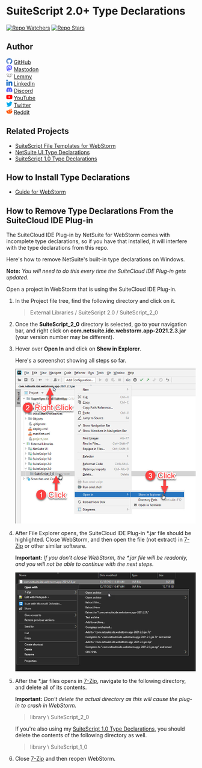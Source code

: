# SuiteScript 2.0+ Type Declarations

[![Repo Watchers](https://img.shields.io/github/watchers/burkybang/SuiteScript-2.0-Type-Declarations?style=social)](../../watchers)
[![Repo Stars](https://img.shields.io/github/stars/burkybang/SuiteScript-2.0-Type-Declarations?style=social)](../../stargazers)

## Author

![GitHub](https://github.com/burkybang/burkybang/raw/master/Images/github16.png "GitHub") [GitHub](https://github.com/burkybang "GitHub")  
![Mastodon](https://github.com/burkybang/burkybang/raw/master/Images/mastodon16.png "Mastodon") [Mastodon](https://mastodon.social/@burkybang "Mastodon")  
![Lemmy](https://github.com/burkybang/burkybang/raw/master/Images/lemmy16.png "Lemmy") [Lemmy](https://lemmy.world/u/burkybang "Lemmy")  
![LinkedIn](https://github.com/burkybang/burkybang/raw/master/Images/linkedin16.png "LinkedIn") [LinkedIn](https://linkedin.com/in/burkybang "LinkedIn")  
![Discord](https://github.com/burkybang/burkybang/raw/master/Images/discord16.png "Discord") [Discord](https://discord.gg/MzdmCVtA "Discord")  
![YouTube](https://github.com/burkybang/burkybang/raw/master/Images/youtube16.png "YouTube") [YouTube](https://youtube.com/burkybang "YouTube")  
![Twitter](https://github.com/burkybang/burkybang/raw/master/Images/twitter16.png "Twitter") [Twitter](https://twitter.com/burkybang "Twitter")  
![Reddit](https://github.com/burkybang/burkybang/raw/master/Images/reddit16.png "Reddit") [Reddit](https://reddit.com/u/burkybang "Reddit")

## Related Projects

- [SuiteScript File Templates for WebStorm](https://github.com/burkybang/SuiteScript-WebStorm-File-Templates)
- [NetSuite UI Type Declarations](https://github.com/burkybang/NetSuite-UI-Type-Declarations)
- [SuiteScript 1.0 Type Declarations](https://github.com/burkybang/SuiteScript-1.0-Type-Declarations)

## How to Install Type Declarations

- [Guide for WebStorm](https://www.jetbrains.com/help/webstorm/configuring-javascript-libraries.html#ws_js_custom_third_party_library)

## How to Remove Type Declarations From the SuiteCloud IDE Plug-in

The SuiteCloud IDE Plug-in by NetSuite for WebStorm comes with incomplete type declarations, so if you have that
installed, it will interfere with the type declarations from this repo.

Here's how to remove NetSuite's built-in type declarations on Windows.

**Note:** _You will need to do this every time the SuiteCloud IDE Plug-in gets updated._

Open a project in WebStorm that is using the SuiteCloud IDE Plug-in.

1. In the Project file tree, find the following directory and click on it.

   > External Libraries / SuiteScript 2.0 / SuiteScript_2_0

2. Once the **SuiteScript_2_0** directory is selected, go to your navigation bar, and right click on
   **com.netsuite.ide.webstorm.app-2021.2.3.jar** (your version number may be different).
3. Hover over **Open In** and click on **Show in Explorer**.

   Here's a screenshot showing all steps so far.

   ![How to Find *.jar File](README%20Images/How%20to%20Find%20jar%20File.jpg "How to Find *.jar File")

4. After File Explorer opens, the SuiteCloud IDE Plug-in *.jar file should be highlighted. Close WebStorm, and then open
   the file (not extract)
   in [7-Zip](https://7-zip.org) or other similar software.

   **Important:** _If you don't close WebStorm, the *.jar file will be readonly, and you will not be able to continue
   with the next steps._

   ![Open in 7-Zip](README%20Images/Open%20in%207-Zip.jpg "Open in 7-Zip")

5. After the *.jar files opens in [7-Zip](https://7-zip.org), navigate to the following directory, and delete all of its
   contents.

   **Important:** _Don't delete the actual directory as this will cause the plug-in to crash in WebStorm._

   > library \ SuiteScript_2_0

   If you're also using my
   [SuiteScript 1.0 Type Declarations](https://github.com/burkybang/SuiteScript-1.0-Type-Declarations), you should
   delete the contents of the following directory as well.

   > library \ SuiteScript_1_0

6. Close [7-Zip](https://7-zip.org) and then reopen WebStorm.